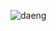 ![daeng](https://user-images.githubusercontent.com/48556400/127694379-811e236c-b9d5-46d6-b9da-3dc40e283ba9.gif)  
